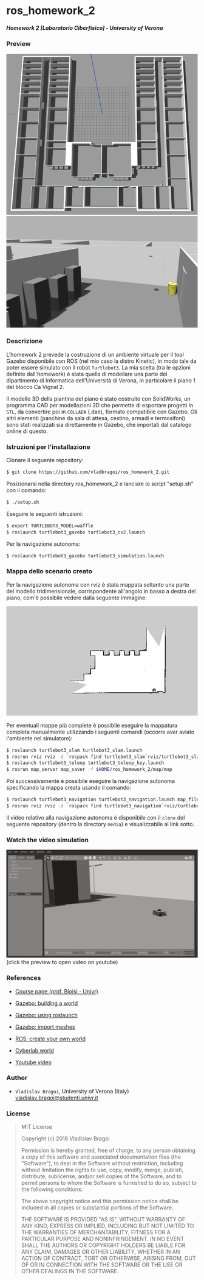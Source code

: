 # ros_homework_2 #
##### Homework 2 [Laboratorio Ciberfisico] - University of Verona #####

### Preview

![World preview](media/ca_vignal_2_world.png)
![World preview](media/ca_vignal_2_preview.png)



### Descrizione
L'homework 2 prevede la costruzione di un ambiente virtuale per il tool Gazebo disponibile con ROS (nel mio caso la distro Kinetic), in modo tale da poter essere simulato con il robot `Turtlebot3`.
La mia scelta (tra le opzioni definite dall'homework) è stata quella di modellare una parte del dipartimento di Informatica dell'Università di Verona, in particolare il piano 1 del blocco Ca Vignal 2.

Il modello 3D della piantina del piano è stato costruito con SolidWorks, un programma CAD per modellazioni 3D che permette di esportare progetti in `STL`, da convertire poi in `COLLADA` (.dae), formato compatibile con Gazebo. Gli altri elementi (panchine da sala di attesa, cestino, armadi e termosifoni) sono stati realizzati sia direttamente in Gazebo, che importati dal catalogo online di questo. 

### Istruzioni per l'installazione
Clonare il seguente repository:
```sh
$ git clone https://github.com/vladbragoi/ros_homework_2.git
```
Posizionarsi nella directory ros_homework_2 e lanciare lo script "setup.sh" con il comando:
```sh
$ ./setup.sh
```
Eseguire le seguenti istruzioni:
```sh
$ export TURTLEBOT3_MODEL=waffle
$ roslaunch turtlebot3_gazebo turtlebot3_cv2.launch
```
Per la navigazione autonoma:
```sh
$ roslaunch turtlebot3_gazebo turtlebot3_simulation.launch
```

### Mappa dello scenario creato
Per la navigazione autonoma con rviz è stata mappata soltanto una parte del modello tridimensionale, corrispondente all'angolo in basso a destra del piano, com'è possibile vedere dalla seguente immagine:

![Mappa](media/map.png)

Per eventuali mappe più complete è possibile eseguire la mappatura completa manualmente utilizzando i seguenti comandi (occorre aver aviato l'ambiente nel simulatore):

```sh
$ roslaunch turtlebot3_slam turtlebot3_slam.launch
$ rosrun rviz rviz -d `rospack find turtlebot3_slam`rviz/turtlebot3_slam.rviz
$ roslaunch turtlebot3_teleop turtlebot3_teleop_key.launch
$ rosrun map_server map_saver -f $HOME/ros_homework_2/map/map
```

Poi successivamente è possibile eseguire la navigazione autonoma specificando la mappa creata usando il comando:
```sh
$ roslaunch turtlebot3_navigation turtlebot3_navigation.launch map_file:=$HOME/ros_homework_2/map/map.yaml
$ rosrun rviz rviz -d `rospack find turtlebot3_navigation`rviz/turtlebot3_nav.rviz
```

Il video relativo alla navigazione autonoma è disponibile con il `clone` del seguente repository (dentro la directory `media`) e visualizzabile al link sotto.


### Watch the video simulation ###
[![Watch video](media/turtlebot3_preview.png)](https://youtu.be/u7z6F1_MQ9o)
(click the preview to open video on youtube)

### References ###

* [Course page (prof. Bloisi - Univr)](profs.scienze.univr.it/~bloisi/corsi/ciberfisico.html)

* [Gazebo: building a world](http://gazebosim.org/tutorials?tut=build_world)

* [Gazebo: using roslaunch](http://gazebosim.org/tutorials?tut=ros_roslaunch)

* [Gazebo: import meshes](http://gazebosim.org/tutorials?tut=import_mesh)

* [ROS: create your own world](http://wiki.ros.org/cob_gazebo_worlds/Tutorials/Create%20your%20own%20world)

* [Cyberlab world](https://github.com/dbloisi/cyber_lab_gazebo)

* [Youtube video](media/turtlebot3_preview.png)


### Author ###

* `Vladislav Bragoi`, University of Verona (Italy) [vladislav.bragoi@studenti.univr.it](mailto:vladislav.bragoi@studenti.univr.it)

### License ###

> MIT License
>
> Copyright (c) 2018 Vladislav Bragoi
> 
> Permission is hereby granted, free of charge, to any person obtaining a copy
> of this software and associated documentation files (the "Software"), to deal
> in the Software without restriction, including without limitation the rights
> to use, copy, modify, merge, publish, distribute, sublicense, and/or sell
> copies of the Software, and to permit persons to whom the Software is
> furnished to do so, subject to the following conditions:
> 
> The above copyright notice and this permission notice shall be included in all
> copies or substantial portions of the Software.
> 
> THE SOFTWARE IS PROVIDED "AS IS", WITHOUT WARRANTY OF ANY KIND, EXPRESS OR
> IMPLIED, INCLUDING BUT NOT LIMITED TO THE WARRANTIES OF MERCHANTABILITY,
> FITNESS FOR A PARTICULAR PURPOSE AND NONINFRINGEMENT. IN NO EVENT SHALL THE
> AUTHORS OR COPYRIGHT HOLDERS BE LIABLE FOR ANY CLAIM, DAMAGES OR OTHER
> LIABILITY, WHETHER IN AN ACTION OF CONTRACT, TORT OR OTHERWISE, ARISING FROM,
> OUT OF OR IN CONNECTION WITH THE SOFTWARE OR THE USE OR OTHER DEALINGS IN THE
> SOFTWARE.
 